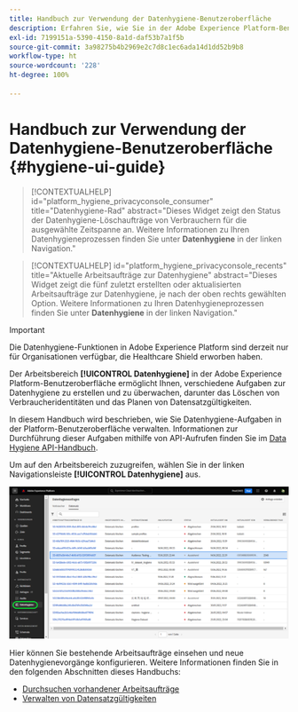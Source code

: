 ```yaml
---
title: Handbuch zur Verwendung der Datenhygiene-Benutzeroberfläche
description: Erfahren Sie, wie Sie in der Adobe Experience Platform-Benutzeroberfläche Datenhygiene-Aufgaben verwalten können.
exl-id: 7199151a-5390-4150-8a1d-daf53b7a1f5b
source-git-commit: 3a98275b4b2969e2c7d8c1ec6ada14d1dd52b9b8
workflow-type: ht
source-wordcount: '228'
ht-degree: 100%

---
```


# Handbuch zur Verwendung der Datenhygiene-Benutzeroberfläche {#hygiene-ui-guide}

>[!CONTEXTUALHELP]
>id="platform_hygiene_privacyconsole_consumer"
>title="Datenhygiene-Rad"
>abstract="Dieses Widget zeigt den Status der Datenhygiene-Löschaufträge von Verbrauchern für die ausgewählte Zeitspanne an. Weitere Informationen zu Ihren Datenhygieneprozessen finden Sie unter **Datenhygiene** in der linken Navigation."

>[!CONTEXTUALHELP]
>id="platform_hygiene_privacyconsole_recents"
>title="Aktuelle Arbeitsaufträge zur Datenhygiene"
>abstract="Dieses Widget zeigt die fünf zuletzt erstellten oder aktualisierten Arbeitsaufträge zur Datenhygiene, je nach der oben rechts gewählten Option. Weitere Informationen zu Ihren Datenhygieneprozessen finden Sie unter **Datenhygiene** in der linken Navigation."

>[!IMPORTANT]
>
>Die Datenhygiene-Funktionen in Adobe Experience Platform sind derzeit nur für Organisationen verfügbar, die Healthcare Shield erworben haben.

Der Arbeitsbereich **[!UICONTROL Datenhygiene]** in der Adobe Experience Platform-Benutzeroberfläche ermöglicht Ihnen, verschiedene Aufgaben zur Datenhygiene zu erstellen und zu überwachen, darunter das Löschen von Verbraucheridentitäten und das Planen von Datensatzgültigkeiten.

In diesem Handbuch wird beschrieben, wie Sie Datenhygiene-Aufgaben in der Platform-Benutzeroberfläche verwalten. Informationen zur Durchführung dieser Aufgaben mithilfe von API-Aufrufen finden Sie im [Data Hygiene API-Handbuch](../api/overview.md).

Um auf den Arbeitsbereich zuzugreifen, wählen Sie in der linken Navigationsleiste **[!UICONTROL Datenhygiene]** aus.

![Bild, das den Arbeitsbereich [!UICONTROL Datenhygiene] in der Platform-Benutzeroberfläche zeigt](../images/ui/overview/home.png)

Hier können Sie bestehende Arbeitsaufträge einsehen und neue Datenhygienevorgänge konfigurieren. Weitere Informationen finden Sie in den folgenden Abschnitten dieses Handbuchs:

* [Durchsuchen vorhandener Arbeitsaufträge](./browse.md)
* [Verwalten von Datensatzgültigkeiten](./dataset-expiration.md)
